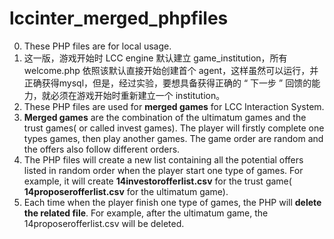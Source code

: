 # lccinter_merged_phpfiles
0. These PHP files are for local usage. 
1. 这一版，游戏开始时 LCC engine 默认建立 game_institution，所有 welcome.php 依照该默认直接开始创建首个 agent，这样虽然可以运行，并正确获得mysql，但是，经过实验，要想具备获得正确的 “ 下一步 ” 回馈的能力，就必须在游戏开始时重新建立一个 institution。
1. These PHP files are used for **merged games** for LCC Interaction System.
2. **Merged games** are the combination of the ultimatum games and the trust games( or called invest games). The player will firstly complete one types games, then play another games. The game order are random and the offers also follow different orders.
3. The PHP files will create a new list containing all the potential offers listed in random order when the player start one type of games. For example, it will create **14investorofferlist.csv** for the trust game( **14proposerofferlist.csv** for the ultimatum game).
4. Each time when the player finish one type of games, the PHP will **delete the related file**. For example, after the ultimatum game, the 14proposerofferlist.csv will be deleted.